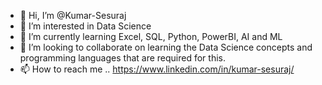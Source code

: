 - 👋 Hi, I’m @Kumar-Sesuraj
- 👀 I’m interested in Data Science
- 🌱 I’m currently learning Excel, SQL, Python, PowerBI, AI and ML
- 💞️ I’m looking to collaborate on learning the Data Science concepts and programming languages that are required for this.
- 📫 How to reach me .. https://www.linkedin.com/in/kumar-sesuraj/

<!---
Kumar-Sesuraj/Kumar-Sesuraj is a ✨ special ✨ repository because its `README.md` (this file) appears on your GitHub profile.
You can click the Preview link to take a look at your changes.
--->
